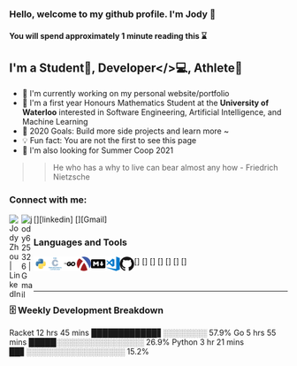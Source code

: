 ### Hello, welcome to my github profile. I'm Jody 👋

#### You will spend approximately 1 minute reading this ⌛️


## I'm a Student📖, Developer</>💻, Athlete🏀
- 👤 I'm currently working on my personal website/portfolio
- 🏫 I'm a first year Honours Mathematics Student at the **University of Waterloo** interested in Software Engineering, Artificial Intelligence, and Machine Learning
- 🎯 2020 Goals: Build more side projects and learn more ~
- 💡 Fun fact: You are not the first to see this page
- 💼 I'm also looking for Summer Coop 2021


>> He who has a why to live can bear almost any how - Friedrich Nietzsche

### Connect with me:
[<img align="left" alt="Jody Zhou | LinkedIn" width="22px" src="https://cdn.jsdelivr.net/npm/simple-icons@v3/icons/linkedin.svg"/>][linkedin]
[<img align="left" alt="jody625326 | Gmail" width="22px" src="https://cdn.jsdelivr.net/npm/simple-icons@v3/icons/Gmail.svg" />][Gmail]

### Languages and Tools
[<img align="left" alt="Python" width="26px" src="https://raw.githubusercontent.com/github/explore/78df643247d429f6cc873026c0622819ad797942/topics/python/python.png" />]
[<img align="left" alt="C" width="26px" src="https://raw.githubusercontent.com/github/explore/78df643247d429f6cc873026c0622819ad797942/topics/c/c.png" />]
[<img align="left" alt="Go" width="26px" src="https://raw.githubusercontent.com/github/explore/78df643247d429f6cc873026c0622819ad797942/topics/go/go.png" />]
[<img align="left" alt="Racket" width="26px" src="https://raw.githubusercontent.com/github/explore/78df643247d429f6cc873026c0622819ad797942/topics/racket/racket.png" />]
[<img align="left" alt="Markdown" width="26px" src="https://raw.githubusercontent.com/github/explore/80688e429a7d4ef2fca1e82350fe8e3517d3494d/topics/markdown/markdown.png" />]
[<img align="left" alt="Visual Studio Code" width="26px" src="https://raw.githubusercontent.com/github/explore/80688e429a7d4ef2fca1e82350fe8e3517d3494d/topics/visual-studio-code/visual-studio-code.png" />]
[<img align="left" alt="GitHub" width="26px" src="https://raw.githubusercontent.com/github/explore/78df643247d429f6cc873026c0622819ad797942/topics/github/github.png" />]

<br />


---



### 🗄️ Weekly Development Breakdown
Racket      12 hrs 45 mins  ████████████▋░░░░░░░░  57.9%
Go          5 hrs 55 mins   █████░░░░░░░░░░░░░░░░  26.9%
Python      3 hr 21 mins    ██▋░░░░░░░░░░░░░░░░░░  15.2%




